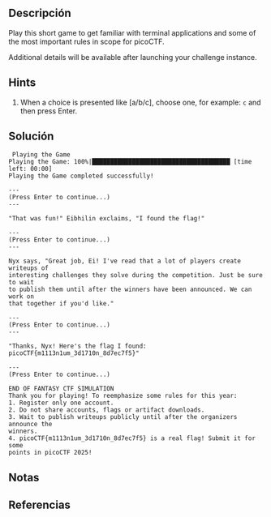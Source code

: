 ## Descripción 
Play this short game to get familiar with terminal applications and some of the most important rules in scope for picoCTF.

Additional details will be available after launching your challenge instance.
## Hints
1. When a choice is presented like [a/b/c], choose one, for example: `c` and then press Enter.
## Solución
```
 Playing the Game
Playing the Game: 100%|██████████████████████████████████████ [time left: 00:00]
Playing the Game completed successfully!

---
(Press Enter to continue...)
---

"That was fun!" Eibhilin exclaims, "I found the flag!"

---
(Press Enter to continue...)
---

Nyx says, "Great job, Ei! I've read that a lot of players create writeups of
interesting challenges they solve during the competition. Just be sure to wait
to publish them until after the winners have been announced. We can work on
that together if you'd like."

---
(Press Enter to continue...)
---

"Thanks, Nyx! Here's the flag I found: picoCTF{m1113n1um_3d1710n_8d7ec7f5}"

---
(Press Enter to continue...)
```

```
END OF FANTASY CTF SIMULATION
Thank you for playing! To reemphasize some rules for this year:
1. Register only one account.
2. Do not share accounts, flags or artifact downloads.
3. Wait to publish writeups publicly until after the organizers announce the
winners.
4. picoCTF{m1113n1um_3d1710n_8d7ec7f5} is a real flag! Submit it for some
points in picoCTF 2025!
```
## Notas

## Referencias
